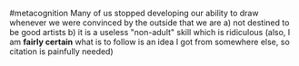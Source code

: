 #metacognition 
Many of us stopped developing our ability to draw whenever we were convinced by the outside that we are a) not destined to be good artists b) it is a useless "non-adult" skill
which is ridiculous
(also, I am **fairly certain** what is to follow is an idea I got from somewhere else, so citation is painfully needed)

